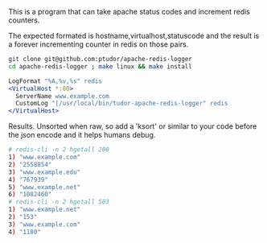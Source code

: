 
This is a program that can take apache status codes and increment redis counters.

The expected formated is hostname,virtualhost,statuscode and the result is a forever incrementing counter in redis on those pairs.

```bash
git clone git@github.com:ptudor/apache-redis-logger
cd apache-redis-logger ; make linux && make install
```

```apache
LogFormat "%A,%v,%s" redis
<VirtualHost *:80>
  ServerName www.example.com
  CustomLog "|/usr/local/bin/tudor-apache-redis-logger" redis
</VirtualHost>
```

Results. Unsorted when raw, so add a 'ksort' or similar to your code before the json encode and it helps humans debug.

```bash
# redis-cli -n 2 hgetall 200 
1) "www.example.com"
2) "2558854"
3) "www.example.edu"
4) "767939"
5) "www.example.net"
6) "1082460"
# redis-cli -n 2 hgetall 503
1) "www.example.net"
2) "153"
3) "www.example.com"
4) "1180"
```
